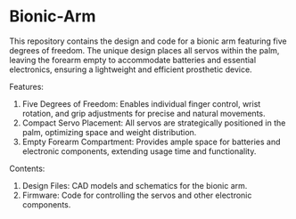 # Bionic-Arm
This repository contains the design and code for a bionic arm featuring five degrees of freedom. The unique design places all servos within the palm, leaving the forearm empty to accommodate batteries and essential electronics, ensuring a lightweight and efficient prosthetic device.

Features:
1. Five Degrees of Freedom: Enables individual finger control, wrist rotation, and grip adjustments for precise and natural movements.
2. Compact Servo Placement: All servos are strategically positioned in the palm, optimizing space and weight distribution.
3. Empty Forearm Compartment: Provides ample space for batteries and electronic components, extending usage time and functionality.

Contents:
1. Design Files: CAD models and schematics for the bionic arm.
2. Firmware: Code for controlling the servos and other electronic components.
